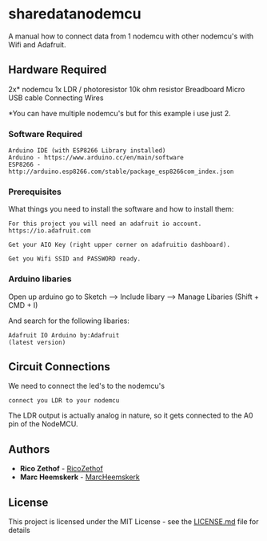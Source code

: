 # sharedatanodemcu

A manual how to connect data from 1 nodemcu with other nodemcu's with Wifi and Adafruit.


## Hardware Required

2x* nodemcu
1x LDR / photoresistor
10k ohm resistor
Breadboard
Micro USB cable
Connecting Wires

*You can have multiple nodemcu's but for this example i use just 2.

### Software Required

```
Arduino IDE (with ESP8266 Library installed)
Arduino - https://www.arduino.cc/en/main/software
ESP8266 - http://arduino.esp8266.com/stable/package_esp8266com_index.json
```



### Prerequisites

What things you need to install the software and how to install them:
```
For this project you will need an adafruit io account.
https://io.adafruit.com
```
```
Get your AIO Key (right upper corner on adafruitio dashboard).
```
```
Get you Wifi SSID and PASSWORD ready.
```


### Arduino libaries

Open up arduino go to Sketch --> Include libary --> Manage Libaries
(Shift + CMD + I)

And search for the following libaries:

```
Adafruit IO Arduino by:Adafruit
(latest version)
```


## Circuit Connections

We need to connect the led's to the nodemcu's


```
connect you LDR to your nodemcu
```

The LDR output is actually analog in nature, so it gets connected to the A0 pin of the NodeMCU.


## Authors

* **Rico Zethof** - [RicoZethof](https://github.com/rico1136)
* **Marc Heemskerk** - [MarcHeemskerk](https://github.com/X-Track)

## License

This project is licensed under the MIT License - see the [LICENSE.md](LICENSE.md) file for details
